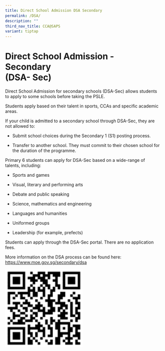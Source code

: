 ```yaml
---
title: Direct School Admission DSA Secondary
permalink: /DSA/
description: ""
third_nav_title: CCA@SAPS
variant: tiptap
---
```

<h1>Direct School Admission - Secondary<br>(DSA- Sec)</h1>
<p>Direct School Admission for secondary schools (DSA-Sec) allows students
to apply to some schools before taking the PSLE.</p>
<p>Students apply based on their talent in sports, CCAs and specific academic
areas.</p>
<p>If your child is admitted to a secondary school through DSA-Sec, they
are not allowed to:</p>
<ul data-tight="true" class="tight">
<li>
<p>Submit school choices during the Secondary 1 (S1) posting process.</p>
</li>
<li>
<p>Transfer to another school. They must commit to their chosen school for
the duration of the programme.</p>
</li>
</ul>
<p>Primary 6 students can apply for DSA-Sec based on a wide-range of talents,
including:</p>
<ul data-tight="true" class="tight">
<li>
<p>Sports and games</p>
</li>
<li>
<p>Visual, literary and performing arts</p>
</li>
<li>
<p>Debate and public speaking</p>
</li>
<li>
<p>Science, mathematics and engineering</p>
</li>
<li>
<p>Languages and humanities</p>
</li>
<li>
<p>Uniformed groups</p>
</li>
<li>
<p>Leadership (for example, prefects)</p>
</li>
</ul>
<p>Students can apply through the DSA-Sec portal. There are no application
fees.</p>
<p>More information on the DSA process can be found here: <a href="https://www.moe.gov.sg/secondary/dsa" rel="noopener nofollow" target="_blank">https://www.moe.gov.sg/secondary/dsa</a>
</p>
<div class="isomer-image-wrapper">
<img style="width: 50%;" height="auto" width="100%" alt="" src="/images/DSA_Sec.png">
</div>
<p></p>